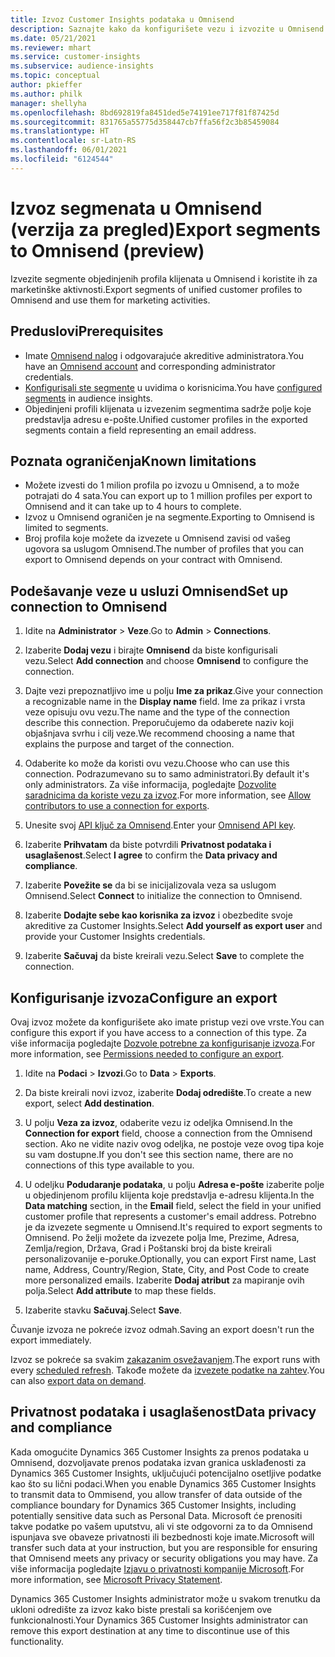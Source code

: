 ```yaml
---
title: Izvoz Customer Insights podataka u Omnisend
description: Saznajte kako da konfigurišete vezu i izvozite u Omnisend.
ms.date: 05/21/2021
ms.reviewer: mhart
ms.service: customer-insights
ms.subservice: audience-insights
ms.topic: conceptual
author: pkieffer
ms.author: philk
manager: shellyha
ms.openlocfilehash: 8bd692819fa8451ded5e74191ee717f81f87425d
ms.sourcegitcommit: 831765a55775d358447cb7ffa56f2c3b85459084
ms.translationtype: HT
ms.contentlocale: sr-Latn-RS
ms.lasthandoff: 06/01/2021
ms.locfileid: "6124544"
---
```

# <a name="export-segments-to-omnisend-preview"></a><span data-ttu-id="d9eff-103">Izvoz segmenata u Omnisend (verzija za pregled)</span><span class="sxs-lookup"><span data-stu-id="d9eff-103">Export segments to Omnisend (preview)</span></span>

<span data-ttu-id="d9eff-104">Izvezite segmente objedinjenih profila klijenata u Omnisend i koristite ih za marketinške aktivnosti.</span><span class="sxs-lookup"><span data-stu-id="d9eff-104">Export segments of unified customer profiles to Omnisend and use them for marketing activities.</span></span>

## <a name="prerequisites"></a><span data-ttu-id="d9eff-105">Preduslovi</span><span class="sxs-lookup"><span data-stu-id="d9eff-105">Prerequisites</span></span>

-   <span data-ttu-id="d9eff-106">Imate [Omnisend nalog](https://www.omnisend.com/) i odgovarajuće akreditive administratora.</span><span class="sxs-lookup"><span data-stu-id="d9eff-106">You have an [Omnisend account](https://www.omnisend.com/) and corresponding administrator credentials.</span></span>
-   <span data-ttu-id="d9eff-107">[Konfigurisali ste segmente](segments.md) u uvidima o korisnicima.</span><span class="sxs-lookup"><span data-stu-id="d9eff-107">You have [configured segments](segments.md) in audience insights.</span></span>
-   <span data-ttu-id="d9eff-108">Objedinjeni profili klijenata u izvezenim segmentima sadrže polje koje predstavlja adresu e-pošte.</span><span class="sxs-lookup"><span data-stu-id="d9eff-108">Unified customer profiles in the exported segments contain a field representing an email address.</span></span>

## <a name="known-limitations"></a><span data-ttu-id="d9eff-109">Poznata ograničenja</span><span class="sxs-lookup"><span data-stu-id="d9eff-109">Known limitations</span></span>

- <span data-ttu-id="d9eff-110">Možete izvesti do 1 milion profila po izvozu u Omnisend, a to može potrajati do 4 sata.</span><span class="sxs-lookup"><span data-stu-id="d9eff-110">You can export up to 1 million profiles per export to Omnisend and it can take up to 4 hours to complete.</span></span>
- <span data-ttu-id="d9eff-111">Izvoz u Omnisend ograničen je na segmente.</span><span class="sxs-lookup"><span data-stu-id="d9eff-111">Exporting to Omnisend is limited to segments.</span></span>
- <span data-ttu-id="d9eff-112">Broj profila koje možete da izvezete u Omnisend zavisi od vašeg ugovora sa uslugom Omnisend.</span><span class="sxs-lookup"><span data-stu-id="d9eff-112">The number of profiles that you can export to Omnisend depends on your contract with Omnisend.</span></span>

## <a name="set-up-connection-to-omnisend"></a><span data-ttu-id="d9eff-113">Podešavanje veze u usluzi Omnisend</span><span class="sxs-lookup"><span data-stu-id="d9eff-113">Set up connection to Omnisend</span></span>

1. <span data-ttu-id="d9eff-114">Idite na **Administrator** > **Veze**.</span><span class="sxs-lookup"><span data-stu-id="d9eff-114">Go to **Admin** > **Connections**.</span></span>

1. <span data-ttu-id="d9eff-115">Izaberite **Dodaj vezu** i birajte **Omnisend** da biste konfigurisali vezu.</span><span class="sxs-lookup"><span data-stu-id="d9eff-115">Select **Add connection** and choose **Omnisend** to configure the connection.</span></span>

1. <span data-ttu-id="d9eff-116">Dajte vezi prepoznatljivo ime u polju **Ime za prikaz**.</span><span class="sxs-lookup"><span data-stu-id="d9eff-116">Give your connection a recognizable name in the **Display name** field.</span></span> <span data-ttu-id="d9eff-117">Ime za prikaz i vrsta veze opisuju ovu vezu.</span><span class="sxs-lookup"><span data-stu-id="d9eff-117">The name and the type of the connection describe this connection.</span></span> <span data-ttu-id="d9eff-118">Preporučujemo da odaberete naziv koji objašnjava svrhu i cilj veze.</span><span class="sxs-lookup"><span data-stu-id="d9eff-118">We recommend choosing a name that explains the purpose and target of the connection.</span></span>

1. <span data-ttu-id="d9eff-119">Odaberite ko može da koristi ovu vezu.</span><span class="sxs-lookup"><span data-stu-id="d9eff-119">Choose who can use this connection.</span></span> <span data-ttu-id="d9eff-120">Podrazumevano su to samo administratori.</span><span class="sxs-lookup"><span data-stu-id="d9eff-120">By default it's only administrators.</span></span> <span data-ttu-id="d9eff-121">Za više informacija, pogledajte [Dozvolite saradnicima da koriste vezu za izvoz](connections.md#allow-contributors-to-use-a-connection-for-exports).</span><span class="sxs-lookup"><span data-stu-id="d9eff-121">For more information, see [Allow contributors to use a connection for exports](connections.md#allow-contributors-to-use-a-connection-for-exports).</span></span>

1. <span data-ttu-id="d9eff-122">Unesite svoj [API ključ za Omnisend](https://support.omnisend.com/en/articles/1061890-generating-api-key).</span><span class="sxs-lookup"><span data-stu-id="d9eff-122">Enter your [Omnisend API key](https://support.omnisend.com/en/articles/1061890-generating-api-key).</span></span>

1. <span data-ttu-id="d9eff-123">Izaberite **Prihvatam** da biste potvrdili **Privatnost podataka i usaglašenost**.</span><span class="sxs-lookup"><span data-stu-id="d9eff-123">Select **I agree** to confirm the **Data privacy and compliance**.</span></span>

1. <span data-ttu-id="d9eff-124">Izaberite **Povežite se** da bi se inicijalizovala veza sa uslugom Omnisend.</span><span class="sxs-lookup"><span data-stu-id="d9eff-124">Select **Connect** to initialize the connection to Omnisend.</span></span>

1. <span data-ttu-id="d9eff-125">Izaberite **Dodajte sebe kao korisnika za izvoz** i obezbedite svoje akreditive za Customer Insights.</span><span class="sxs-lookup"><span data-stu-id="d9eff-125">Select **Add yourself as export user** and provide your Customer Insights credentials.</span></span>

1. <span data-ttu-id="d9eff-126">Izaberite **Sačuvaj** da biste kreirali vezu.</span><span class="sxs-lookup"><span data-stu-id="d9eff-126">Select **Save** to complete the connection.</span></span>

## <a name="configure-an-export"></a><span data-ttu-id="d9eff-127">Konfigurisanje izvoza</span><span class="sxs-lookup"><span data-stu-id="d9eff-127">Configure an export</span></span>

<span data-ttu-id="d9eff-128">Ovaj izvoz možete da konfigurišete ako imate pristup vezi ove vrste.</span><span class="sxs-lookup"><span data-stu-id="d9eff-128">You can configure this export if you have access to a connection of this type.</span></span> <span data-ttu-id="d9eff-129">Za više informacija pogledajte [Dozvole potrebne za konfigurisanje izvoza](export-destinations.md#set-up-a-new-export).</span><span class="sxs-lookup"><span data-stu-id="d9eff-129">For more information, see [Permissions needed to configure an export](export-destinations.md#set-up-a-new-export).</span></span>

1. <span data-ttu-id="d9eff-130">Idite na **Podaci** > **Izvozi**.</span><span class="sxs-lookup"><span data-stu-id="d9eff-130">Go to **Data** > **Exports**.</span></span>

1. <span data-ttu-id="d9eff-131">Da biste kreirali novi izvoz, izaberite **Dodaj odredište**.</span><span class="sxs-lookup"><span data-stu-id="d9eff-131">To create a new export, select **Add destination**.</span></span>

1. <span data-ttu-id="d9eff-132">U polju **Veza za izvoz**, odaberite vezu iz odeljka Omnisend.</span><span class="sxs-lookup"><span data-stu-id="d9eff-132">In the **Connection for export** field, choose a connection from the Omnisend section.</span></span> <span data-ttu-id="d9eff-133">Ako ne vidite naziv ovog odeljka, ne postoje veze ovog tipa koje su vam dostupne.</span><span class="sxs-lookup"><span data-stu-id="d9eff-133">If you don't see this section name, there are no connections of this type available to you.</span></span>

1. <span data-ttu-id="d9eff-134">U odeljku **Podudaranje podataka**, u polju **Adresa e-pošte** izaberite polje u objedinjenom profilu klijenta koje predstavlja e-adresu klijenta.</span><span class="sxs-lookup"><span data-stu-id="d9eff-134">In the **Data matching** section, in the **Email** field, select the field in your unified customer profile that represents a customer's email address.</span></span> <span data-ttu-id="d9eff-135">Potrebno je da izvezete segmente u Omnisend.</span><span class="sxs-lookup"><span data-stu-id="d9eff-135">It's required to export segments to Omnisend.</span></span> <span data-ttu-id="d9eff-136">Po želji možete da izvezete polja Ime, Prezime, Adresa, Zemlja/region, Država, Grad i Poštanski broj da biste kreirali personalizovanije e-poruke.</span><span class="sxs-lookup"><span data-stu-id="d9eff-136">Optionally, you can export First name, Last name, Address, Country/Region, State, City, and Post Code to create more personalized emails.</span></span> <span data-ttu-id="d9eff-137">Izaberite **Dodaj atribut** za mapiranje ovih polja.</span><span class="sxs-lookup"><span data-stu-id="d9eff-137">Select **Add attribute** to map these fields.</span></span>

1. <span data-ttu-id="d9eff-138">Izaberite stavku **Sačuvaj**.</span><span class="sxs-lookup"><span data-stu-id="d9eff-138">Select **Save**.</span></span>

<span data-ttu-id="d9eff-139">Čuvanje izvoza ne pokreće izvoz odmah.</span><span class="sxs-lookup"><span data-stu-id="d9eff-139">Saving an export doesn't run the export immediately.</span></span>

<span data-ttu-id="d9eff-140">Izvoz se pokreće sa svakim [zakazanim osvežavanjem](system.md#schedule-tab).</span><span class="sxs-lookup"><span data-stu-id="d9eff-140">The export runs with every [scheduled refresh](system.md#schedule-tab).</span></span> <span data-ttu-id="d9eff-141">Takođe možete da [izvezete podatke na zahtev](export-destinations.md#run-exports-on-demand).</span><span class="sxs-lookup"><span data-stu-id="d9eff-141">You can also [export data on demand](export-destinations.md#run-exports-on-demand).</span></span> 


## <a name="data-privacy-and-compliance"></a><span data-ttu-id="d9eff-142">Privatnost podataka i usaglašenost</span><span class="sxs-lookup"><span data-stu-id="d9eff-142">Data privacy and compliance</span></span>

<span data-ttu-id="d9eff-143">Kada omogućite Dynamics 365 Customer Insights za prenos podataka u Omnisend, dozvoljavate prenos podataka izvan granica usklađenosti za Dynamics 365 Customer Insights, uključujući potencijalno osetljive podatke kao što su lični podaci.</span><span class="sxs-lookup"><span data-stu-id="d9eff-143">When you enable Dynamics 365 Customer Insights to transmit data to Ommisend, you allow transfer of data outside of the compliance boundary for Dynamics 365 Customer Insights, including potentially sensitive data such as Personal Data.</span></span> <span data-ttu-id="d9eff-144">Microsoft će prenositi takve podatke po vašem uputstvu, ali vi ste odgovorni za to da Omnisend ispunjava sve obaveze privatnosti ili bezbednosti koje imate.</span><span class="sxs-lookup"><span data-stu-id="d9eff-144">Microsoft will transfer such data at your instruction, but you are responsible for ensuring that Omnisend meets any privacy or security obligations you may have.</span></span> <span data-ttu-id="d9eff-145">Za više informacija pogledajte [Izjavu o privatnosti kompanije Microsoft](https://go.microsoft.com/fwlink/?linkid=396732).</span><span class="sxs-lookup"><span data-stu-id="d9eff-145">For more information, see [Microsoft Privacy Statement](https://go.microsoft.com/fwlink/?linkid=396732).</span></span>

<span data-ttu-id="d9eff-146">Dynamics 365 Customer Insights administrator može u svakom trenutku da ukloni odredište za izvoz kako biste prestali sa korišćenjem ove funkcionalnosti.</span><span class="sxs-lookup"><span data-stu-id="d9eff-146">Your Dynamics 365 Customer Insights administrator can remove this export destination at any time to discontinue use of this functionality.</span></span>
